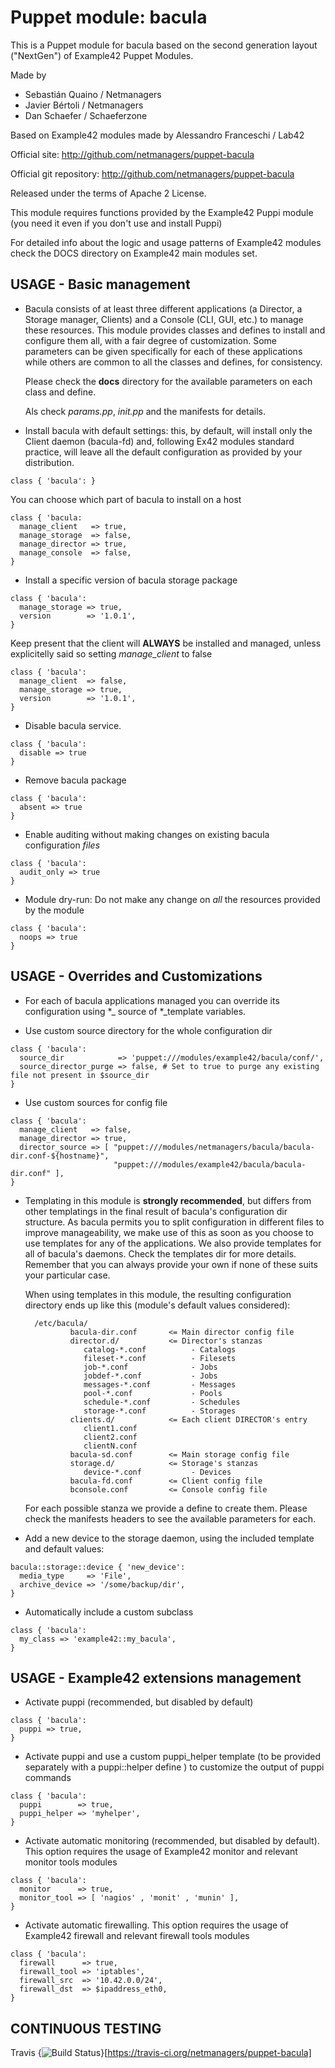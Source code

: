 # Puppet module: bacula

This is a Puppet module for bacula based on the second generation layout ("NextGen") of Example42 Puppet Modules.

Made by

  * Sebastián Quaino / Netmanagers
  * Javier Bértoli / Netmanagers
  * Dan Schaefer / Schaeferzone

Based on Example42 modules made by Alessandro Franceschi / Lab42

Official site: http://github.com/netmanagers/puppet-bacula

Official git repository: http://github.com/netmanagers/puppet-bacula

Released under the terms of Apache 2 License.

This module requires functions provided by the Example42 Puppi module (you need it even if you don't
use and install Puppi)

For detailed info about the logic and usage patterns of Example42 modules check the DOCS directory
on Example42 main modules set.


## USAGE - Basic management

* Bacula consists of at least three different applications (a Director, a Storage manager, Clients)
  and a Console (CLI, GUI, etc.) to manage these resources. This module provides classes and defines
  to install and configure them all, with a fair degree of customization. Some parameters can be
  given specifically for each of these applications while others are common to all the
  classes and defines, for consistency.
  
  Please check the **docs** directory for the available parameters on each class and define.
  
  Als check *params.pp*, *init.pp* and the manifests for details.

* Install bacula with default settings: this, by default, will install only the Client daemon
  (bacula-fd) and, following Ex42 modules standard practice, will leave all the default configuration
  as provided by your distribution.

```puppet
class { 'bacula': }
```

  You can choose which part of bacula to install on a host

```puppet
class { 'bacula:
  manage_client   => true,
  manage_storage  => false,
  manage_director => true,
  manage_console  => false,
}
```

* Install a specific version of bacula storage package

```puppet
class { 'bacula':
  manage_storage => true,
  version        => '1.0.1',
}
```

  Keep present that the client will **ALWAYS** be installed and managed, unless explicitelly said so
  setting *manage_client* to false

```puppet
class { 'bacula':
  manage_client  => false,
  manage_storage => true,
  version        => '1.0.1',
}
```

* Disable bacula service.

```puppet
class { 'bacula':
  disable => true
}
```

* Remove bacula package

```puppet
class { 'bacula':
  absent => true
}
```

* Enable auditing without making changes on existing bacula configuration *files*

```puppet
class { 'bacula':
  audit_only => true
}
```

* Module dry-run: Do not make any change on *all* the resources provided by the module

```puppet
class { 'bacula':
  noops => true
}
```


## USAGE - Overrides and Customizations

* For each of bacula applications managed you can override its configuration using \*_ source of
  \*_template variables.

* Use custom source directory for the whole configuration dir

```puppet
class { 'bacula':
  source_dir            => 'puppet:///modules/example42/bacula/conf/',
  source_director_purge => false, # Set to true to purge any existing file not present in $source_dir
}
```

* Use custom sources for config file 

```puppet
class { 'bacula':
  manage_client   => false,
  manage_director => true,
  director_source => [ "puppet:///modules/netmanagers/bacula/bacula-dir.conf-${hostname}",
                       "puppet:///modules/example42/bacula/bacula-dir.conf" ], 
}
```

* Templating in this module is **strongly recommended**, but differs from other templatings
  in the final result of bacula's configuration dir structure. As bacula permits you to split
  configuration in different files to improve manageability, we make use of this as soon as you
  choose to use templates for any of the applications. We also provide templates for all of
  bacula's daemons. Check the templates dir for more details. Remember that you can always provide
  your own if none of these suits your particular case.

  When using templates in this module, the resulting configuration directory ends up like this
  (module's default values considered):

        /etc/bacula/
                bacula-dir.conf       <= Main director config file
                director.d/           <= Director's stanzas
                   catalog-*.conf          - Catalogs
                   fileset-*.conf          - Filesets
                   job-*.conf              - Jobs 
                   jobdef-*.conf           - Jobs 
                   messages-*.conf         - Messages
                   pool-*.conf             - Pools
                   schedule-*.conf         - Schedules
                   storage-*.conf          - Storages
                clients.d/            <= Each client DIRECTOR's entry
                   client1.conf
                   client2.conf
                   clientN.conf
                bacula-sd.conf        <= Main storage config file
                storage.d/            <= Storage's stanzas
                   device-*.conf           - Devices
                bacula-fd.conf        <= Client config file
                bconsole.conf         <= Console config file

  For each possible stanza we provide a define to create them. Please check the manifests headers
  to see the available parameters for each.

* Add a new device to the storage daemon, using the included template and default values:

```puppet
bacula::storage::device { 'new_device':
  media_type     => 'File',
  archive_device => '/some/backup/dir',
}
```

* Automatically include a custom subclass

```puppet
class { 'bacula':
  my_class => 'example42::my_bacula',
}
```


## USAGE - Example42 extensions management 
* Activate puppi (recommended, but disabled by default)

```puppet
class { 'bacula':
  puppi => true,
}
```

* Activate puppi and use a custom puppi_helper template (to be provided separately with a puppi::helper define ) to customize the output of puppi commands 

```puppet
class { 'bacula':
  puppi        => true,
  puppi_helper => 'myhelper', 
}
```

* Activate automatic monitoring (recommended, but disabled by default). This option requires the usage of Example42 monitor and relevant monitor tools modules

```puppet
class { 'bacula':
  monitor      => true,
  monitor_tool => [ 'nagios' , 'monit' , 'munin' ],
}
```

* Activate automatic firewalling. This option requires the usage of Example42 firewall and relevant firewall tools modules

```puppet
class { 'bacula':       
  firewall      => true,
  firewall_tool => 'iptables',
  firewall_src  => '10.42.0.0/24',
  firewall_dst  => $ipaddress_eth0,
}
```


## CONTINUOUS TESTING

Travis {<img src="https://travis-ci.org/netmanagers/puppet-bacula.png?branch=master" alt="Build Status" />}[https://travis-ci.org/netmanagers/puppet-bacula]
